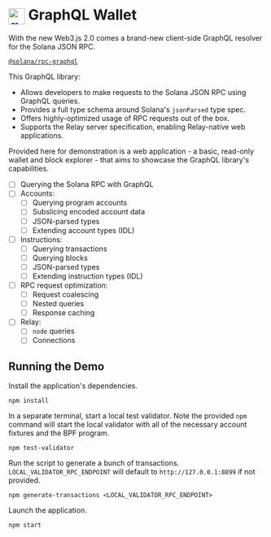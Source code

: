 # <img src="https://upload.wikimedia.org/wikipedia/commons/thumb/1/17/GraphQL_Logo.svg/1024px-GraphQL_Logo.svg.png?20161105194737" alt="graphql-icon" width="32" align="center"/> GraphQL Wallet

With the new Web3.js 2.0 comes a brand-new client-side GraphQL resolver for the 
Solana JSON RPC.

[`@solana/rpc-graphql`](https://www.npmjs.com/package/@solana/rpc-graphql)

This GraphQL library:

- Allows developers to make requests to the Solana JSON RPC using GraphQL 
  queries.
- Provides a full type schema around Solana's `jsonParsed` type spec.
- Offers highly-optimized usage of RPC requests out of the box.
- Supports the Relay server specification, enabling Relay-native web
  applications.

Provided here for demonstration is a web application - a basic, read-only wallet 
and block explorer - that aims to showcase the GraphQL library's capabilities.

- [ ] Querying the Solana RPC with GraphQL
- [ ] Accounts:
  - [ ] Querying program accounts
  - [ ] Subslicing encoded account data
  - [ ] JSON-parsed types
  - [ ] Extending account types (IDL)
- [ ] Instructions:
  - [ ] Querying transactions
  - [ ] Querying blocks
  - [ ] JSON-parsed types
  - [ ] Extending instruction types (IDL)
- [ ] RPC request optimization:
  - [ ] Request coalescing
  - [ ] Nested queries
  - [ ] Response caching
- [ ] Relay:
  - [ ] `node` queries
  - [ ] Connections

## Running the Demo

Install the application's dependencies.

```
npm install
```

In a separate terminal, start a local test validator.
Note the provided `npm` command will start the local validator with all of the
necessary account fixtures and the BPF program.

```
npm test-validator
```

Run the script to generate a bunch of transactions.
`LOCAL_VALIDATOR_RPC_ENDPOINT` will default to `http://127.0.0.1:8899` if not
provided.

```
npm generate-transactions <LOCAL_VALIDATOR_RPC_ENDPOINT>
```

Launch the application.

```
npm start
```
